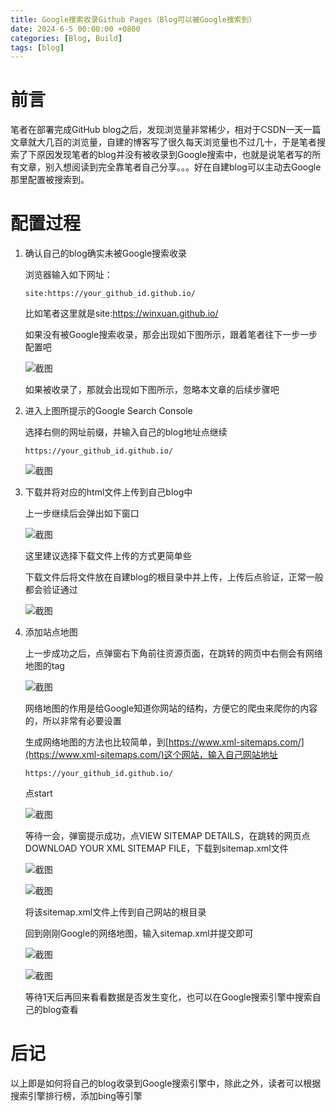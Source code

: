 ```yaml
---
title: Google搜索收录Github Pages（Blog可以被Google搜索到）
date: 2024-6-5 00:00:00 +0800
categories: [Blog, Build]
tags: [blog]
---
```


# 前言

笔者在部署完成GitHub blog之后，发现浏览量非常稀少，相对于CSDN一天一篇文章就大几百的浏览量，自建的博客写了很久每天浏览量也不过几十，于是笔者搜索了下原因发现笔者的blog并没有被收录到Google搜索中，也就是说笔者写的所有文章，别入想阅读到完全靠笔者自己分享。。。好在自建blog可以主动去Google那里配置被搜索到。

# 配置过程

1. 确认自己的blog确实未被Google搜索收录

    浏览器输入如下网址：

    ```
    site:https://your_github_id.github.io/
    ```

    比如笔者这里就是site:https://winxuan.github.io/

    如果没有被Google搜索收录，那会出现如下图所示，跟着笔者往下一步一步配置吧

    ![截图](/assets/image/2024/6/20240605004207.png)

    如果被收录了，那就会出现如下图所示，忽略本文章的后续步骤吧

2. 进入上图所提示的Google Search Console

    选择右侧的网址前缀，并输入自己的blog地址点继续

    ```
    https://your_github_id.github.io/
    ```

    ![截图](/assets/image/2024/6/20240605004637.png)

3. 下载并将对应的html文件上传到自己blog中

    上一步继续后会弹出如下窗口

    ![截图](/assets/image/2024/6/20240605005125.png)

    这里建议选择下载文件上传的方式更简单些

    下载文件后将文件放在自建blog的根目录中并上传，上传后点验证，正常一般都会验证通过

    ![截图](/assets/image/2024/6/20240605005315.png)

4. 添加站点地图

    上一步成功之后，点弹窗右下角前往资源页面，在跳转的网页中右侧会有网络地图的tag

    ![截图](/assets/image/2024/6/20240605005537.png)

    网络地图的作用是给Google知道你网站的结构，方便它的爬虫来爬你的内容的，所以非常有必要设置

    生成网络地图的方法也比较简单，到[https://www.xml-sitemaps.com/](https://www.xml-sitemaps.com/)这个网站，输入自己网站地址

    ```
    https://your_github_id.github.io/
    ```

    点start

    ![截图](/assets/image/2024/6/20240605005926.png)

    等待一会，弹窗提示成功，点VIEW SITEMAP DETAILS，在跳转的网页点DOWNLOAD YOUR XML SITEMAP FILE，下载到sitemap.xml文件

    ![截图](/assets/image/2024/6/20240605010033.png)

    ![截图](/assets/image/2024/6/20240605010155.png)

    将该sitemap.xml文件上传到自己网站的根目录

    回到刚刚Google的网络地图，输入sitemap.xml并提交即可

    ![截图](/assets/image/2024/6/20240605010644.png)

    ![截图](/assets/image/2024/6/20240605010715.png)

    等待1天后再回来看看数据是否发生变化，也可以在Google搜索引擎中搜索自己的blog查看


# 后记

以上即是如何将自己的blog收录到Google搜索引擎中，除此之外，读者可以根据搜索引擎排行榜，添加bing等引擎

